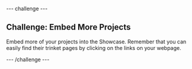 \--- challenge \---

## Challenge: Embed More Projects

Embed more of your projects into the Showcase. Remember that you can easily find their trinket pages by clicking on the links on your webpage.

\--- /challenge \---